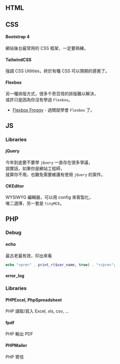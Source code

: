## HTML

## CSS
#### Bootstrap 4
網站後台最常用的 CSS 框架，一定要熟練。
#### TailwindCSS
強調 CSS Utilities，終於有種 CSS 可以預期的感覺了。
#### Flexbox
另一種排版方式，很多千奇百怪的排版難以解決，  
或許只是因為你沒有學過 `Flexbox`。
- [Flexbox Froggy](https://flexboxfroggy.com/) - 過關就學會 `Flexbox` 了。

## JS
### Libraries
#### jQuery
今年到底要不要學 `jQuery` 一直存在很多爭議，  
說實話，如果你是網站工程師，  
就算你不用，也難免需要維護有使用 `jQuery` 的案件。  
#### CKEditor
WYSIWYG 編輯器，可以用 config 來客製化，  
唯二選擇，另一套是 `tinyMCE`。

## PHP

### Debug
#### echo
最古老最有效，印出來看
```php
echo "<pre>" . print_r($var_name, true) . "</pre>";
```
#### error_log
### Libraries
#### PHPExcel, PhpSpreadsheet
PHP 讀取/寫入 Excel, xls, csv, ...
#### fpdf
PHP 輸出 PDF
#### PHPMailer
PHP 寄信
